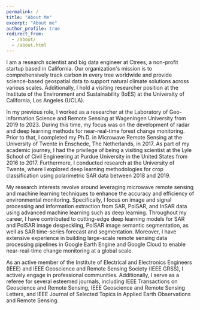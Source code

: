 ```yaml
---
permalink: /
title: "About Me"
excerpt: "About me"
author_profile: true
redirect_from: 
  - /about/
  - /about.html
---
```

I am a research scientist and big data engineer at Ctrees, a non-profit startup based in California. Our organization's mission is to comprehensively track carbon in every tree worldwide and provide science-based geospatial data to support natural climate solutions across various scales. Additionally, I hold a visiting researcher position at the Institute of the Environment and Sustainability (IoES) at the University of California, Los Angeles (UCLA).

In my previous role, I worked as a researcher at the Laboratory of Geo-information Science and Remote Sensing at Wageningen University from 2019 to 2023. During this time, my focus was on the development of radar and deep learning methods for near-real-time forest change monitoring. Prior to that, I completed my Ph.D. in Microwave Remote Sensing at the University of Twente in Enschede, The Netherlands, in 2017. As part of my academic journey, I had the privilege of being a visiting scientist at the Lyle School of Civil Engineering at Purdue University in the United States from 2016 to 2017. Furthermore, I conducted research at the University of Twente, where I explored deep learning methodologies for crop classification using polarimetric SAR data between 2018 and 2019.

My research interests revolve around leveraging microwave remote sensing and machine learning techniques to enhance the accuracy and efficiency of environmental monitoring. Specifically, I focus on image and signal processing and information extraction from SAR, PolSAR, and InSAR data using advanced machine learning such as deep learning. Throughout my career, I have contributed to cutting-edge deep learning models for SAR and PolSAR image despeckling, PolSAR image semantic segmentation, as well as SAR time-series forecast and segmentation. Moreover, I have extensive experience in building large-scale remote sensing data processing pipelines in Google Earth Engine and Google Cloud to enable near-real-time change monitoring at a global scale.

As an active member of the Institute of Electrical and Electronics Engineers (IEEE) and IEEE Geoscience and Remote Sensing Society (IEEE GRSS), I actively engage in professional communities. Additionally, I serve as a referee for several esteemed journals, including IEEE Transactions on Geoscience and Remote Sensing, IEEE Geoscience and Remote Sensing Letters, and IEEE Journal of Selected Topics in Applied Earth Observations and Remote Sensing.
